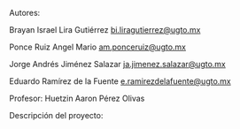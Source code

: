 Autores:

Brayan Israel Lira Gutiérrez bi.liragutierrez@ugto.mx

Ponce Ruiz Angel Mario am.ponceruiz@ugto.mx

Jorge Andrés Jiménez Salazar ja.jimenez.salazar@ugto.mx

Eduardo Ramírez de la Fuente e.ramirezdelafuente@ugto.mx

Profesor: Huetzin Aaron Pérez Olivas

Descripción del proyecto:
